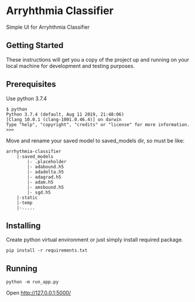 # Arryhthmia Classifier

Simple UI for Arryhthmia Classifier

## Getting Started

These instructions will get you a copy of the project up and running on your local machine for development and testing purposes.

## Prerequisites

Use python 3.7.4

```
$ python
Python 3.7.4 (default, Aug 11 2019, 21:48:06) 
[Clang 10.0.1 (clang-1001.0.46.4)] on darwin
Type "help", "copyright", "credits" or "license" for more information.
>>>
```

Move and rename your saved model to saved_models dir, so must be like:

```
arrhythmia-classifier
    |-saved_models
        |- .placeholder
        |- adabound.h5
        |- adadelta.h5
        |- adagrad.h5
        |- adam.h5
        |- amsbound.h5
        |- sgd.h5
    |-static
    |-temp
    |-.....
```

## Installing

Create python virtual environment or just simply install required package.

```
pip install -r requirements.txt
```

## Running

```
python -m run_app.py
```

Open http://127.0.0.1:5000/ 